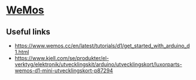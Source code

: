 # [WeMos](https://www.wemos.cc)

## Useful links
- https://www.wemos.cc/en/latest/tutorials/d1/get_started_with_arduino_d1.html
- https://www.kjell.com/se/produkter/el-verktyg/elektronik/utvecklingskit/arduino/utvecklingskort/luxorparts-wemos-d1-mini-utvecklingskort-p87294
  
